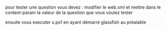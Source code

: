 pour tester une question vous devez : modifier le web.xml et mettre dans le context-param la valeur de la question que vous voulez tester

ensuite vous executer x.ps1 en ayant démarré glassfish au préalable